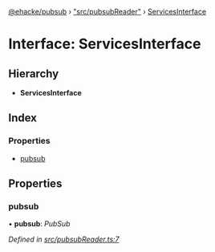 [@ehacke/pubsub](../README.md) › ["src/pubsubReader"](../modules/_src_pubsubreader_.md) › [ServicesInterface](_src_pubsubreader_.servicesinterface.md)

# Interface: ServicesInterface

## Hierarchy

* **ServicesInterface**

## Index

### Properties

* [pubsub](_src_pubsubreader_.servicesinterface.md#pubsub)

## Properties

###  pubsub

• **pubsub**: *PubSub*

*Defined in [src/pubsubReader.ts:7](https://github.com/ehacke/pubsub/blob/a6a5ba8/src/pubsubReader.ts#L7)*
